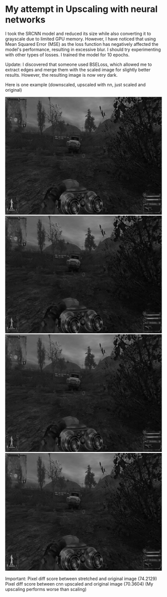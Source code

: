 # My attempt in Upscaling with neural networks
I took the SRCNN model and reduced its size while also converting it to grayscale due to limited GPU memory. However, I have noticed that using Mean Squared Error (MSE) as the loss function has negatively affected the model's performance, resulting in excessive blur. I should try experimenting with other types of losses. I trained the model for 10 epochs.

Update: I discovered that someone used BSELoss, which allowed me to extract edges and merge them with the scaled image for slightly better results. However, the resulting image is now very dark.

Here is one example (downscaled, upscaled with nn, just scaled and original)

![Downscaled](Assets/downscaled.jpg)
![Upscaled](Assets/upscaled.jpg)
![Upscaled](Assets/scaled.jpg)
![Original](Assets/original.jpg)

Important:
Pixel diff score between stretched and original image (74.2129)
Pixel diff score between cnn upscaled and original image (70.3604)
(My upscaling performs worse than scaling)